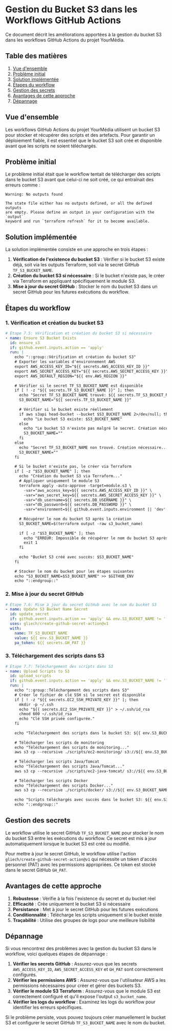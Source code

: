 # Gestion du Bucket S3 dans les Workflows GitHub Actions

Ce document décrit les améliorations apportées à la gestion du bucket S3 dans les workflows GitHub Actions du projet YourMédia.

## Table des matières

1. [Vue d'ensemble](#vue-densemble)
2. [Problème initial](#problème-initial)
3. [Solution implémentée](#solution-implémentée)
4. [Étapes du workflow](#étapes-du-workflow)
5. [Gestion des secrets](#gestion-des-secrets)
6. [Avantages de cette approche](#avantages-de-cette-approche)
7. [Dépannage](#dépannage)

## Vue d'ensemble

Les workflows GitHub Actions du projet YourMédia utilisent un bucket S3 pour stocker et récupérer des scripts et des artefacts. Pour garantir un déploiement fiable, il est essentiel que le bucket S3 soit créé et disponible avant que les scripts ne soient téléchargés.

## Problème initial

Le problème initial était que le workflow tentait de télécharger des scripts dans le bucket S3 avant que celui-ci ne soit créé, ce qui entraînait des erreurs comme :

```
Warning: No outputs found

The state file either has no outputs defined, or all the defined outputs
are empty. Please define an output in your configuration with the `output`
keyword and run `terraform refresh` for it to become available.
```

## Solution implémentée

La solution implémentée consiste en une approche en trois étapes :

1. **Vérification de l'existence du bucket S3** : Vérifier si le bucket S3 existe déjà, soit via les outputs Terraform, soit via le secret GitHub `TF_S3_BUCKET_NAME`.
2. **Création du bucket S3 si nécessaire** : Si le bucket n'existe pas, le créer via Terraform en appliquant spécifiquement le module S3.
3. **Mise à jour du secret GitHub** : Stocker le nom du bucket S3 dans un secret GitHub pour les futures exécutions du workflow.

## Étapes du workflow

### 1. Vérification et création du bucket S3

```yaml
# Étape 7.5: Vérification et création du bucket S3 si nécessaire
- name: Ensure S3 Bucket Exists
  id: ensure_s3
  if: github.event.inputs.action == 'apply'
  run: |
    echo "::group::Vérification et création du bucket S3"
    # Exporter les variables d'environnement AWS
    export AWS_ACCESS_KEY_ID="${{ secrets.AWS_ACCESS_KEY_ID }}"
    export AWS_SECRET_ACCESS_KEY="${{ secrets.AWS_SECRET_ACCESS_KEY }}"
    export AWS_DEFAULT_REGION="${{ env.AWS_REGION }}"
    
    # Vérifier si le secret TF_S3_BUCKET_NAME est disponible
    if [ ! -z "${{ secrets.TF_S3_BUCKET_NAME }}" ]; then
      echo "Secret TF_S3_BUCKET_NAME trouvé: ${{ secrets.TF_S3_BUCKET_NAME }}"
      S3_BUCKET_NAME="${{ secrets.TF_S3_BUCKET_NAME }}"
      
      # Vérifier si le bucket existe réellement
      if aws s3api head-bucket --bucket $S3_BUCKET_NAME 2>/dev/null; then
        echo "Le bucket S3 existe: $S3_BUCKET_NAME"
      else
        echo "Le bucket S3 n'existe pas malgré le secret. Création nécessaire..."
        S3_BUCKET_NAME=""
      fi
    else
      echo "Secret TF_S3_BUCKET_NAME non trouvé. Création nécessaire..."
      S3_BUCKET_NAME=""
    fi
    
    # Si le bucket n'existe pas, le créer via Terraform
    if [ -z "$S3_BUCKET_NAME" ]; then
      echo "Création du bucket S3 via Terraform..."
      # Appliquer uniquement le module S3
      terraform apply -auto-approve -target=module.s3 \
        -var="aws_access_key=${{ secrets.AWS_ACCESS_KEY_ID }}" \
        -var="aws_secret_key=${{ secrets.AWS_SECRET_ACCESS_KEY }}" \
        -var="db_username=${{ secrets.DB_USERNAME }}" \
        -var="db_password=${{ secrets.DB_PASSWORD }}" \
        -var="environment=${{ github.event.inputs.environment || 'dev' }}"
      
      # Récupérer le nom du bucket S3 après la création
      S3_BUCKET_NAME=$(terraform output -raw s3_bucket_name)
      
      if [ -z "$S3_BUCKET_NAME" ]; then
        echo "ERREUR: Impossible de récupérer le nom du bucket S3 après création."
        exit 1
      fi
      
      echo "Bucket S3 créé avec succès: $S3_BUCKET_NAME"
    fi
    
    # Stocker le nom du bucket pour les étapes suivantes
    echo "S3_BUCKET_NAME=$S3_BUCKET_NAME" >> $GITHUB_ENV
    echo "::endgroup::"
```

### 2. Mise à jour du secret GitHub

```yaml
# Étape 7.6: Mise à jour du secret GitHub avec le nom du bucket S3
- name: Update S3 Bucket Name Secret
  id: update_secret
  if: github.event.inputs.action == 'apply' && env.S3_BUCKET_NAME != '' && env.S3_BUCKET_NAME != secrets.TF_S3_BUCKET_NAME
  uses: gliech/create-github-secret-action@v1
  with:
    name: TF_S3_BUCKET_NAME
    value: ${{ env.S3_BUCKET_NAME }}
    pa_token: ${{ secrets.GH_PAT }}
```

### 3. Téléchargement des scripts dans S3

```yaml
# Étape 7.7: Téléchargement des scripts dans S3
- name: Upload Scripts to S3
  id: upload_scripts
  if: github.event.inputs.action == 'apply' && env.S3_BUCKET_NAME != ''
  run: |
    echo "::group::Téléchargement des scripts dans S3"
    # Créer le fichier de clé SSH si le secret est disponible
    if [ ! -z "${{ secrets.EC2_SSH_PRIVATE_KEY }}" ]; then
      mkdir -p ~/.ssh
      echo "${{ secrets.EC2_SSH_PRIVATE_KEY }}" > ~/.ssh/id_rsa
      chmod 600 ~/.ssh/id_rsa
      echo "Clé SSH privée configurée."
    fi
    
    echo "Téléchargement des scripts dans le bucket S3: ${{ env.S3_BUCKET_NAME }}"
    
    # Télécharger les scripts de monitoring
    echo "Téléchargement des scripts de monitoring..."
    aws s3 cp --recursive ./scripts/ec2-monitoring/ s3://${{ env.S3_BUCKET_NAME }}/scripts/ec2-monitoring/
    
    # Télécharger les scripts Java/Tomcat
    echo "Téléchargement des scripts Java/Tomcat..."
    aws s3 cp --recursive ./scripts/ec2-java-tomcat/ s3://${{ env.S3_BUCKET_NAME }}/scripts/ec2-java-tomcat/
    
    # Télécharger les scripts Docker
    echo "Téléchargement des scripts Docker..."
    aws s3 cp --recursive ./scripts/docker/ s3://${{ env.S3_BUCKET_NAME }}/scripts/docker/
    
    echo "Scripts téléchargés avec succès dans le bucket S3: ${{ env.S3_BUCKET_NAME }}"
    echo "::endgroup::"
```

## Gestion des secrets

Le workflow utilise le secret GitHub `TF_S3_BUCKET_NAME` pour stocker le nom du bucket S3 entre les exécutions du workflow. Ce secret est mis à jour automatiquement lorsque le bucket S3 est créé ou modifié.

Pour mettre à jour le secret GitHub, le workflow utilise l'action `gliech/create-github-secret-action@v1` qui nécessite un token d'accès personnel (PAT) avec les permissions appropriées. Ce token est stocké dans le secret GitHub `GH_PAT`.

## Avantages de cette approche

1. **Robustesse** : Vérifie à la fois l'existence du secret et du bucket réel
2. **Efficacité** : Crée uniquement le bucket S3 si nécessaire
3. **Persistance** : Met à jour le secret GitHub pour les futures exécutions
4. **Conditionnalité** : Télécharge les scripts uniquement si le bucket existe
5. **Traçabilité** : Utilise des groupes de logs pour une meilleure lisibilité

## Dépannage

Si vous rencontrez des problèmes avec la gestion du bucket S3 dans le workflow, voici quelques étapes de dépannage :

1. **Vérifier les secrets GitHub** : Assurez-vous que les secrets `AWS_ACCESS_KEY_ID`, `AWS_SECRET_ACCESS_KEY` et `GH_PAT` sont correctement configurés.
2. **Vérifier les permissions AWS** : Assurez-vous que l'utilisateur AWS a les permissions nécessaires pour créer et gérer des buckets S3.
3. **Vérifier le module S3 Terraform** : Assurez-vous que le module S3 est correctement configuré et qu'il expose l'output `s3_bucket_name`.
4. **Vérifier les logs du workflow** : Examinez les logs du workflow pour identifier les erreurs spécifiques.

Si le problème persiste, vous pouvez toujours créer manuellement le bucket S3 et configurer le secret GitHub `TF_S3_BUCKET_NAME` avec le nom du bucket.
